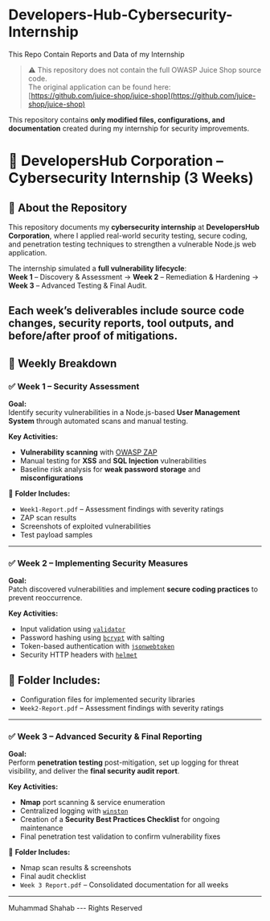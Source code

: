 # Developers-Hub-Cybersecurity-Internship
This Repo Contain Reports and Data of my Internship

> ⚠️ This repository does not contain the full OWASP Juice Shop source code.  
> The original application can be found here:  
> [https://github.com/juice-shop/juice-shop](https://github.com/juice-shop/juice-shop)  

This repository contains **only modified files, configurations, and documentation** created during my internship for security improvements.

# 🔐 DevelopersHub Corporation – Cybersecurity Internship (3 Weeks)

## 📌 About the Repository  

This repository documents my **cybersecurity internship** at **DevelopersHub Corporation**, where I applied real-world security testing, secure coding, and penetration testing techniques to strengthen a vulnerable Node.js web application.  

The internship simulated a **full vulnerability lifecycle**:  
**Week 1** – Discovery & Assessment → **Week 2** – Remediation & Hardening → **Week 3** – Advanced Testing & Final Audit.  

Each week’s deliverables include **source code changes**, **security reports**, **tool outputs**, and **before/after proof** of mitigations.  
---

## 📅 Weekly Breakdown  

### ✅ Week 1 – Security Assessment  

**Goal:**  
Identify security vulnerabilities in a Node.js-based **User Management System** through automated scans and manual testing.  

**Key Activities:**  
- **Vulnerability scanning** with [OWASP ZAP](https://www.zaproxy.org/)  
- Manual testing for **XSS** and **SQL Injection** vulnerabilities  
- Baseline risk analysis for **weak password storage** and **misconfigurations**  

📁 **Folder Includes:**  
- `Week1-Report.pdf` – Assessment findings with severity ratings  
- ZAP scan results  
- Screenshots of exploited vulnerabilities  
- Test payload samples  

---

### ✅ Week 2 – Implementing Security Measures  

**Goal:**  
Patch discovered vulnerabilities and implement **secure coding practices** to prevent reoccurrence.  

**Key Activities:**  
- Input validation using [`validator`](https://www.npmjs.com/package/validator)  
- Password hashing using [`bcrypt`](https://www.npmjs.com/package/bcrypt) with salting  
- Token-based authentication with [`jsonwebtoken`](https://www.npmjs.com/package/jsonwebtoken)  
- Security HTTP headers with [`helmet`](https://www.npmjs.com/package/helmet)  

📁 **Folder Includes:**  
-
- Configuration files for implemented security libraries
- `Week2-Report.pdf` – Assessment findings with severity ratings 

---

### ✅ Week 3 – Advanced Security & Final Reporting  

**Goal:**  
Perform **penetration testing** post-mitigation, set up logging for threat visibility, and deliver the **final security audit report**.  

**Key Activities:**  
- **Nmap** port scanning & service enumeration  
- Centralized logging with [`winston`](https://www.npmjs.com/package/winston)  
- Creation of a **Security Best Practices Checklist** for ongoing maintenance  
- Final penetration test validation to confirm vulnerability fixes  

📁 **Folder Includes:**  
- Nmap scan results & screenshots  
- Final audit checklist  
- `Week 3 Report.pdf` – Consolidated documentation for all weeks  

---

Muhammad Shahab --- Rights Reserved
